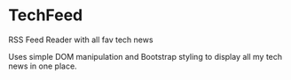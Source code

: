 # TechFeed
RSS Feed Reader with all fav tech news

Uses simple DOM manipulation and Bootstrap styling to display all my tech news in one place. 

